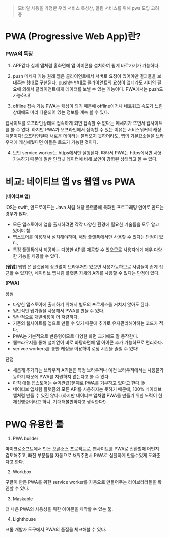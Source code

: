 

> 모바일 사용을 가정한 우리 서비스 특성상, 알림 서비스를 위해 pwa 도입 고려 중

# PWA (Progressive Web App)란? 

### PWA의 특징
1. APP같다
실제 앱처럼 홈화면에 앱 아이콘을 설치하여 쉽게 바로가기가 가능하다.

2. push 메세지 기능
원래 웹은 클라이언트에서 서버로 요청이 있어야만 결과물을 보내주는 형태로 구현된다.
push는 반대로 클라이언트의 요청이 없더라도 서버의 필요에 의해서 클라이언트에게 데이터를 보낼 수 있는 기능이다. PWA에서는 push도 가능하다!

3. offline 접속 기능
PWA는 캐싱이 되기 때문에 offline이거나 네트워크 속도가 느린 상태에도 미리 다운되어 있는 정보를 계속 볼 수 있다.

웹사이트를 오프라인상태로 접속하게 되면 접속할 수 없다는 메세지가 뜨면서 웹사이트를 볼 수 없다. 하지만 PWA가 오프라인에서 접속할 수 있는 이유는 서비스워커의 캐싱 덕분이다! 오프라인일때 새로운 데이터는 불러오지 못하더라도, 앱의 기본요소들을 브라우저에 캐싱해뒀다면 이들은 로드가 가능한 것이다.

4. 보안
service worker는 https에서만 실행된다. 따라서 PWA는 https에서만 사용가능하기 때문에 일반 인터넷 데이터에 비해 보안이 강화된 상태라고 볼 수 있다.


# 비교: 네이티브 앱 vs 웹앱 vs PWA

**[네이티브 앱]**

iOS는 swift, 안드로이드는 Java 처럼 해당 플랫폼에 특화된 프로그래밍 언어로 만드는 경우가 많다.

- 모든 앱스토어에 앱을 출시하려면 각각 다양한 환경에 필요한 기술들을 모두 알고 있어야 함.
- 앱스토어를 이용해서 설치해야하며, 해당 플랫폼에서만 사용할 수 있다는 단점이 있다.
- 특정 플랫폼에서 제공하는 다양한 API를 제공할 수 있으므로 사용자에게 매우 다양한 기능을 제공할 수 있다.


**[웹앱]**
웹앱 은 플랫폼에 상관없이 브라우저만 있으면 사용가능하므로 사람들이 쉽게 접근할 수 있지만, 네이티브 앱처럼 플랫폼 자체의 API를 사용할 수 없다는 단점이 있다.

**[PWA]**

장점
- 다양한 앱스토어에 출시하기 위해서 별도의 프로세스를 거치지 않아도 된다.
- 일반적인 웹기술을 사용해서 PWA를 만들 수 있다.
- 일반적으로 개발비용이 더 저렴하다.
- 기존의 웹사이트를 앱으로 만들 수 있기 때문에 추가로 유지관리해야하는 코드가 적다.
- PWA는 기본적으로 반응형이므로 다양한 화면 크기에도 잘 동작한다.
- 웹브라우저를 통해 설치없이 바로 바탕화면에 앱 아이콘 추가 가능하므로 편리하다.
- serivce workers를 통한 캐싱을 이용하여 로딩 시간을 줄일 수 있다!

단점
- 새롭게 추가되는 브라우저 API들은 특정 브라우저나 예전 브라우저에서는 사용불가능하기 때문에 PWA를 지원하지 않는다고 볼 수 있다.
- 아직 애플 앱스토어는 수익관련?문제로 PWA를 거부하고 있다고 한다.😑
- 네이티브 앱처럼 플랫폼의 모든 API를 사용하지는 못하기 때문에, 100% 네이티브 앱처럼 만들 수 있진 않다. (하지만 네이티브 앱처럼 PWA를 만들기 위한 노력이 현재진행중이라고 하니, 기대해볼만하다고 생각한다!)


# PWQ 유용한 툴
1. PWA builder

마이크로소프트에서 만든 오픈소스 프로젝트로, 웹사이트를 PWA로 전환할때 어떤지 검토해주고, 빠진 부분들을 자동으로 채워주면서 PWA로 심플하게 만들수있게 도와준다고 한다.

2. Workbox

구글이 만든 PWA를 위한 service worker를 자동으로 만들어주는 라이브러리들을 확인할 수 있다.

3. Maskable

더 나은 PWA의 사용성을 위한 아이콘을 제작할 수 있는 툴.

4. Lighthouse

크롬 개발자 도구에서 PWA의 품질을 체크해볼 수 있다.

